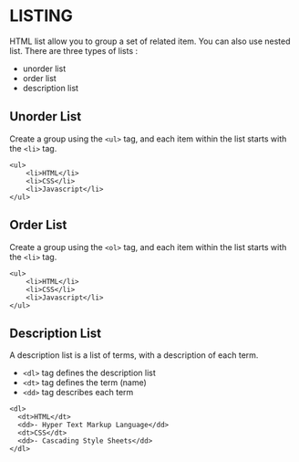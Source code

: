 # LISTING

HTML list allow you to group a set of related item. You can also use nested list.
There are three types of lists : 

- unorder list
- order list
- description list


## Unorder List

Create a group using the `<ul>` tag, and each item within the list starts with the `<li>` tag.

```
<ul>
    <li>HTML</li>
    <li>CSS</li>
    <li>Javascript</li>
</ul>
```


## Order List

Create a group using the `<ol>` tag, and each item within the list starts with the `<li>` tag.

```
<ul>
    <li>HTML</li>
    <li>CSS</li>
    <li>Javascript</li>
</ul>
```


## Description List

A description list is a list of terms, with a description of each term.

- `<dl>` tag defines the description list
- `<dt>` tag defines the term (name)
- `<dd>` tag describes each term


```
<dl>
  <dt>HTML</dt>
  <dd>- Hyper Text Markup Language</dd>
  <dt>CSS</dt>
  <dd>- Cascading Style Sheets</dd>
</dl>
```


